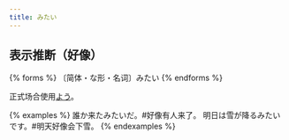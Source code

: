 ```yaml
---
title: みたい
---
```


## 表示推断（好像）

{% forms %}
〔简体・な形・名词〕みたい
{% endforms %}

正式场合使用[よう](../you)。

{% examples %}
誰か来たみたいだ。#好像有人来了。
明日は雪が降るみたいです。#明天好像会下雪。
{% endexamples %}
